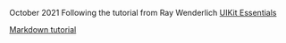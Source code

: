 October 2021
Following the tutorial from Ray Wenderlich [UIKit Essentials]( https://www.raywenderlich.com/16124941-uikit-fundamentals)

[Markdown tutorial](https://daringfireball.net/projects/markdown/syntax)

